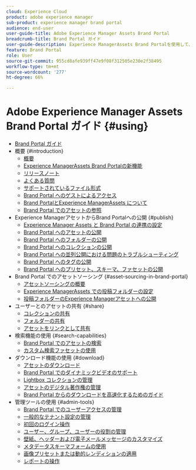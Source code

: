 ```yaml
---
cloud: Experience Cloud
product: adobe experience manager
sub-product: experience manager brand portal
audience: end-user
user-guide-title: Adobe Experience Manager Assets Brand Portal
breadcrumb-title: Brand Portal ガイド
user-guide-description: Experience ManagerAssets Brand Portalを使用して、承認済みのブランドおよび製品アセットを外部の代理店、パートナー、内部チーム、販売店などにダウンロードで安全に配布し、マーケティングニーズに応えます。
feature: Brand Portal
role: User
source-git-commit: 955cd8afe939ff47e9f08f312505e230e2f38495
workflow-type: tm+mt
source-wordcount: '277'
ht-degree: 66%

---
```



# Adobe Experience Manager Assets Brand Portal ガイド {#using}

+ [Brand Portal ガイド](using/home.md)
+ 概要 {#introduction}
   + [概要](using/brand-portal.md)
   + [Experience ManagerAssets Brand Portalの新機能](using/whats-new.md)
   + [リリースノート](using/brand-portal-release-notes.md)
   + [よくある質問](using/brand-portal-faqs.md)
   + [サポートされているファイル形式](using/brand-portal-supported-formats.md)
   + [Brand Portal へのゲストによるアクセス](using/guest-access.md)
   + [Brand PortalとExperience ManagerAssets について](https://experienceleague.adobe.com/docs/experience-manager-brand-portal/using/home.html)
   + [Brand Portal でのアセットの参照](using/browse-assets-brand-portal.md)
+ Experience ManagerアセットからBrand Portalへの公開 {#publish}
   + [Experience Manager Assets と Brand Portal の連携の設定](using/configure-aem-assets-with-brand-portal.md)
   + [Brand Portal へのアセットの公開](https://experienceleague.adobe.com/docs/experience-manager-65/assets/brandportal/brand-portal-publish-assets.html)
   + [Brand Portal へのフォルダーの公開](https://experienceleague.adobe.com/docs/experience-manager-65/assets/brandportal/brand-portal-publish-folder.html)
   + [Brand Portal へのコレクションの公開](https://experienceleague.adobe.com/docs/experience-manager-65/assets/brandportal/brand-portal-publish-collection.html)
   + [Brand Portal への並列公開における問題のトラブルシューティング](using/troubleshoot-parallel-publishing.md)
   + [Brand Portal へのタグの公開](using/brand-portal-publish-tags.md)
   + [Brand Portal へのプリセット、スキーマ、ファセットの公開](using/publish-schema-search-facets-presets.md)
+ Brand Portal でのアセットソーシング {#asset-sourcing-in-brand-portal}
   + [アセットソーシングの概要](using/brand-portal-asset-sourcing.md)
   + [Experience ManagerAssets での投稿フォルダーの設定](using/brand-portal-publish-contribution-folder-to-brand-portal.md)
   + [投稿フォルダーのExperience Managerアセットへの公開](using/brand-portal-publish-contribution-folder-to-aem-assets.md)
+ ユーザーとのアセットの共有 {#share}
   + [コレクションの共有](using/brand-portal-share-collection.md)
   + [フォルダーの共有](using/brand-portal-sharing-folders.md)
   + [アセットをリンクとして共有](using/brand-portal-link-share.md)
+ 検索機能の使用 {#search-capabilities}
   + [Brand Portal でのアセットの検索](using/brand-portal-searching.md)
   + [カスタム検索ファセットの使用](using/brand-portal-search-facets.md)
+ ダウンロード機能の使用 {#download}
   + [アセットのダウンロード](using/brand-portal-download-assets.md)
   + [Brand Portal でのダイナミックビデオのサポート](using/dynamic-video-brand-portal.md)
   + [Lightbox コレクションの管理](using/brand-portal-light-box.md)
   + [アセットのデジタル著作権の管理](using/manage-digital-rights-of-assets.md)
   + [Brand Portal からのダウンロードを高速化するためのガイド](using/accelerated-download.md)
+ 管理ツールの使用 {#admin-tools}
   + [Brand Portal でのユーザーアクセスの管理](using/access-configurations-brand-portal.md)
   + [一般的なテナント設定の管理](using/brand-portal-general-configuration.md)
   + [初回のログイン操作](using/brand-portal-onboarding.md)
   + [ユーザー、グループ、ユーザーの役割の管理](using/brand-portal-adding-users.md)
   + [壁紙、ヘッダーおよび電子メールメッセージのカスタマイズ](using/brand-portal-branding.md)
   + [メタデータスキーマフォームの使用](using/brand-portal-metadata-schemas.md)
   + [画像プリセットまたは動的レンディションの適用](using/brand-portal-image-presets.md)
   + [レポートの操作](using/brand-portal-reports.md)

